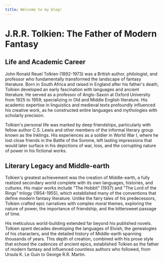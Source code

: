 ```yaml
---
title: Welcome to my blog!
---
```

# J.R.R. Tolkien: The Father of Modern Fantasy

## Life and Academic Career

John Ronald Reuel Tolkien (1892-1973) was a British author, philologist, and professor who fundamentally transformed the landscape of fantasy literature. Born in South Africa and raised in England after his father's death, Tolkien developed an early fascination with languages and ancient literature. He served as a professor of Anglo-Saxon at Oxford University from 1925 to 1959, specializing in Old and Middle English literature. His academic expertise in linguistics and medieval texts profoundly influenced his creative work, as he constructed entire languages and mythologies with scholarly precision.

Tolkien's personal life was marked by deep friendships, particularly with fellow author C.S. Lewis and other members of the informal literary group known as the Inklings. His experiences as a soldier in World War I, where he lost close friends in the Battle of the Somme, left lasting impressions that would later surface in his depictions of war, loss, and the corrupting nature of power in his fictional works.

## Literary Legacy and Middle-earth

Tolkien's greatest achievement was the creation of Middle-earth, a fully realized secondary world complete with its own languages, histories, and cultures. His major works include "The Hobbit" (1937) and "The Lord of the Rings" trilogy (1954-1955), which established many of the conventions that define modern fantasy literature. Unlike the fairy tales of his predecessors, Tolkien crafted epic narratives with complex moral themes, exploring the nature of power, the importance of friendship, and the bittersweet passage of time.

His meticulous world-building extended far beyond his published novels. Tolkien spent decades developing the languages of Elvish, the genealogies of his characters, and the detailed history of Middle-earth spanning thousands of years. This depth of creation, combined with his prose style that echoed the cadences of ancient epics, established Tolkien as the father of modern fantasy and influenced countless authors who followed, from Ursula K. Le Guin to George R.R. Martin.
